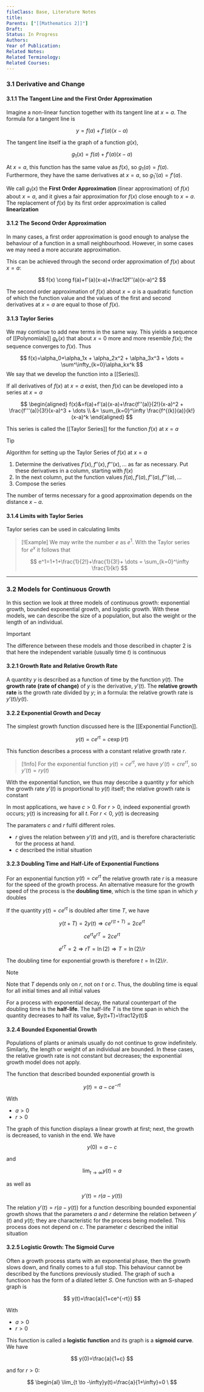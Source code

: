 ```yaml
---
fileClass: Base, Literature Notes
title: 
Parents: ["[[Mathematics 2]]"]
Draft: 
Status: In Progress
Authors: 
Year of Publication: 
Related Notes: 
Related Terminology: 
Related Courses: 
---
```

### 3.1 Derivative and Change
#### 3.1.1 The Tangent Line and the First Order Approximation
Imagine a non-linear function together with its tangent line at $x=a$. The formula for a tangent line is 

$$
y=f(a)+f'(a)(x-a)
$$

The tangent line itself ia the graph of a function $g(x)$,

$$
g_1(x)=f(a)+f'(a)(x-a)
$$

At $x=a$, this function has the same value as $f(x)$, so $g_1(a)=f(a)$. Furthermore, they have the same derivatives at $x=a$, so $g_1'(a)=f'(a)$. 

We call $g_1(x)$ the **First Order Approximation** (linear approximation) of $f(x)$ about $x=a$, and it gives a fair approximation for $f(x)$ close enough to $x=a$. The replacement of $f(x)$ by its first order approximation is called **linearization**

#### 3.1.2 The Second Order Approximation
In many cases, a first order approximation is good enough to analyse the behaviour of a function in a small neighbourhood. However, in some cases we may need a more accurate approximation. 

This can be achieved through the second order approximation of $f(x)$ about $x=a$:

$$
f(x) \cong f(a)+f'(a)(x-a)+\frac12f''(a)(x-a)^2
$$

The second order approximation of $f(x)$ about $x=a$ is a quadratic function of which the function value and the values of the first and second derivatives at $x=a$ are equal to those of $f(x)$.

#### 3.1.3 Taylor Series
We may continue to add new terms in the same way. This yields a sequence of [[Polynomials]] $g_k(x)$ that about $x=0$ more and more resemble $f(x)$; the sequence converges to $f(x)$. Thus

$$
f(x)=\alpha_0+\alpha_1x + \alpha_2x^2 + \alpha_3x^3 + \dots = \sum^\infty_{k=0}\alpha_kx^k
$$
We say that we develop the function into a [[Series]]. 

If all derivatives of $f(x)$ at $x=a$ exist, then $f(x)$ can be developed into a series at $x=a$

$$
\begin{aligned}
f(x)&=f(a)+f'(a)(x-a)+\frac{f''(a)}{2!}(x-a)^2 + \frac{f'''(a)}{3!}(x-a)^3 + \dots \\
&= \sum_{k=0}^\infty \frac{f^{(k)}(a)}{k!}(x-a)^k
\end{aligned}
$$

This series is called the [[Taylor Series]] for the function $f(x)$ at $x=a$

>[!Tip]
>Algorithm for setting up the Taylor Series of $f(x)$ at $x=a$
>1. Determine the derivatives $f'(x), f''(x), f'''(x), \dots$ as far as necessary. Put these derivatives in a column, starting with $f(x)$
>2. In the next column, put the function values $f(a), f'(a), f''(a), f'''(a), \dots$
>3. Compose the series

The number of terms necessary for a good approximation depends on the distance $x-a$. 

#### 3.1.4 Limits with Taylor Series
Taylor series can be used in calculating limits

>[!Example]
>We may write the number $e$ as $e^1$. With the Taylor series for $e^x$ it follows that 
>
>$$
>e^1=1+1+\frac{1}{2!}+\frac{1}{3!}+ \dots = \sum_{k=0}^\infty \frac{1}{k!}
>$$


---
### 3.2 Models for Continuous Growth
In this section we look at three models of continuous growth: exponential growth, bounded exponential growth, and logistic growth. With these models, we can describe the size of a population, but also the weight or the length of an individual. 

>[!Important]
>The difference between these models and those described in chapter 2 is that here the independent variable (usually time $t$) is continuous

#### 3.2.1 Growth Rate and Relative Growth Rate
A quantity $y$ is described as a function of time by the function $y(t)$. The **growth rate (rate of change)** of $y$ is the derivative, $y'(t)$. The **relative growth rate** is the growth rate divided by $y$; in a formula: the relative growth rate is $y'(t)/y(t)$. 

#### 3.2.2 Exponential Growth and Decay
The simplest growth function discussed here is the [[Exponential Function]]. 

$$
y(t)=ce^{rt}=c\exp(rt)
$$

This function describes a process with a constant relative growth rate $r$. 

>[!Info]
>For the exponential function $y(t)=ce^{rt}$, we have $y'(t)=cre^{rt}$, so $y'(t)=ry(t)$

With the exponential function, we thus may describe a quantity $y$ for which the growth rate $y'(t)$ is proportional to $y(t)$ itself; the relative growth rate is constant

In most applications, we have $c \gt 0$. For $r \gt 0$, indeed exponential growth occurs; $y(t)$ is increasing for all $t$. For $r \lt 0$, $y(t)$ is decreasing

The paramaters $c$ and $r$ fulfil different roles. 
- $r$ gives the relation between $y'(t)$ and $y(t)$, and is therefore characteristic for the process at hand. 
- $c$ described the initial situation

#### 3.2.3 Doubling Time and Half-Life of Exponential Functions
For an exponential function $y(t)=ce^{rt}$ the relative growth rate $r$ is a measure for the speed of the growth process. An alternative measure for the growth speed of the process is the **doubling time**, which is the time span in which $y$ doubles

If the quantity $y(t)=ce^{rt}$ is doubled after time $T$, we have

$$
y(t+T)=2y(t) \Rightarrow ce^{r(t+T)}=2ce^{rt}
$$

$$
ce^{rt}e^{rT}=2ce^{rt}
$$

$$
e^{rT}=2 \Rightarrow rT=\ln(2) \Rightarrow T=\ln(2)/r
$$

The doubling time for exponential growth is therefore $t=\ln(2)/r$. 

>[!Note]
>Note that $T$ depends only on $r$, not on $t$ or $c$. Thus, the doubling time is equal for all initial times and all initial values

For a process with exponential decay, the natural counterpart of the doubling time is the **half-life**. The half-life $T$ is the time span in which the quantity decreases to half its value, $y(t+T)=\frac12y(t)$

#### 3.2.4 Bounded Exponential Growth
Populations of plants or animals usually do not continue to grow indefinitely. Similarly, the length or weight of an individual are bounded. In these cases, the relative growth rate is not constant but decreases; the exponential growth model does not apply.

The function that described bounded exponential growth is

$$
y(t)=a-ce^{-rt}
$$

With
- $a \gt 0$
- $r \gt 0$

The graph of this function displays a linear growth at first; next, the growth is decreased, to vanish in the end. We have

$$
y(0)=a-c
$$

and

$$
\lim_{t\to \infty}y(t)=a
$$

as well as

$$
y'(t)=r(a-y(t))
$$

The relation $y'(t)=r(a-y(t))$ for a function describing bounded exponential growth shows that the parameters $a$ and $r$ determine the relation between $y'(t)$ and $y(t)$; they are characteristic for the process being modelled. This process does not depend on $c$. The parameter $c$ described the initial situation

#### 3.2.5 Logistic Growth: The Sigmoid Curve
Often a growth process starts with an exponential phase, then the growth slows down, and finally comes to a full stop. This behaviour cannot be described by the functions previously studied. The graph of such a functioon has the form of a dilated letter $S$. One function with an S-shaped graph is

$$
y(t)=\frac{a}{1+ce^{-rt}}
$$

With
- $a \gt 0$
- $r \gt 0$

This function is called a **logistic function** and its graph is a **sigmoid curve**. We have

$$
y(0)=\frac{a}{1+c}
$$

and for $r \gt 0$:

$$
\begin{al}
\lim_{t \to -\infty}y(t)=\frac{a}{1+\infty}=0 \
$$